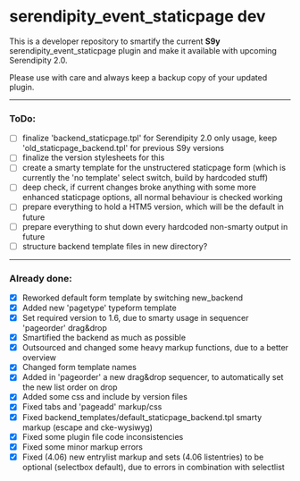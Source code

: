 # serendipity_event_staticpage dev

This is a developer repository to smartify the current **S9y** serendipity_event_staticpage plugin and make it available with upcoming Serendipity 2.0.

Please use with care and always keep a backup copy of your updated plugin.

- - -

### ToDo:
- [ ] finalize 'backend_staticpage.tpl' for Serendipity 2.0 only usage, keep 'old_staticpage_backend.tpl' for previous S9y versions
- [ ] finalize the version stylesheets for this
- [ ] create a smarty template for the unstructered staticpage form (which is currently the 'no template' select switch, build by hardcoded stuff)
- [ ] deep check, if current changes broke anything with some more enhanced staticpage options, all normal behaviour is checked working
- [ ] prepare everything to hold a HTM5 version, which will be the default in future
- [ ] prepare everything to shut down every hardcoded non-smarty output in future
- [ ] structure backend template files in new directory?

- - -

### Already done:
- [x] Reworked default form template by switching new_backend
- [x] Added new 'pagetype' typeform template
- [x] Set required version to 1.6, due to smarty usage in sequencer 'pageorder' drag&drop
- [x] Smartified the backend as much as possible
- [x] Outsourced and changed some heavy markup functions, due to a better overview
- [x] Changed form template names
- [x] Added in 'pageorder' a new drag&drop sequencer, to automatically set the new list order on drop
- [x] Added some css and include by version files
- [x] Fixed tabs and 'pageadd' markup/css
- [x] Fixed backend_templates/default_staticpage_backend.tpl smarty markup (escape and cke-wysiwyg)
- [x] Fixed some plugin file code inconsistencies
- [x] Fixed some minor markup errors
- [x] Fixed (4.06) new entrylist markup and sets (4.06 listentries) to be optional (selectbox default), due to errors in combination with selectlist
